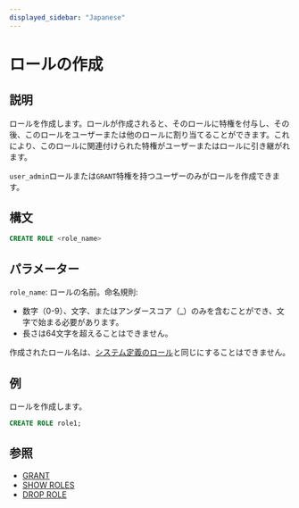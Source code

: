 ```yaml
---
displayed_sidebar: "Japanese"
---
```


# ロールの作成

## 説明

ロールを作成します。ロールが作成されると、そのロールに特権を付与し、その後、このロールをユーザーまたは他のロールに割り当てることができます。これにより、このロールに関連付けられた特権がユーザーまたはロールに引き継がれます。

`user_admin`ロールまたは`GRANT`特権を持つユーザーのみがロールを作成できます。

## 構文

```sql
CREATE ROLE <role_name>
```

## パラメーター

`role_name`: ロールの名前。命名規則:

- 数字（0-9）、文字、またはアンダースコア（_）のみを含むことができ、文字で始まる必要があります。
- 長さは64文字を超えることはできません。

作成されたロール名は、[システム定義のロール](../../../administration/privilege_overview.md#system-defined-roles)と同じにすることはできません。

## 例

ロールを作成します。

```sql
CREATE ROLE role1;
```

## 参照

- [GRANT](GRANT.md)
- [SHOW ROLES](SHOW_ROLES.md)
- [DROP ROLE](DROP_ROLE.md)

